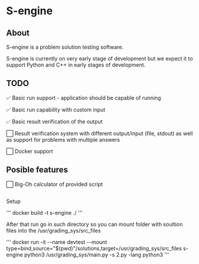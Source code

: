 # S-engine
## About
S-engine is a problem solution testing software.

S-engine is currently on very early stage of development but we expect it to support Python and C++ in early stages of development.

## TODO
:white_check_mark: Basic run support  - application should be capable of running 

:white_check_mark: Basic run capability with custom input

:white_check_mark: Basic result verification of the output

:white_large_square: Result verification system with different output/input (file, stdout) as well as support for problems with multiple answers 

:white_large_square: Docker support

## Posible features

:white_large_square: Big-Oh calculator of provided script

##

Setup

'''
docker build -t s-engine ./
'''

After that run go in such directory so you can mount folder with soultion files into the /usr/grading_sys/src_files

'''
docker run -it --name devtest --mount type=bind,source="$(pwd)"/solutions,target=/usr/grading_sys/src_files s-engine python3 /usr/grading_sys/main.py -s 2.py -lang python3
'''

<!-- :white_check_mark -->
